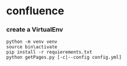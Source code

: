 # confluence
### create a VirtualEnv
```
python -m venv venv
source bin\activate
pip install -r requierements.txt
python getPages.py [-c|--config config.yml]
```